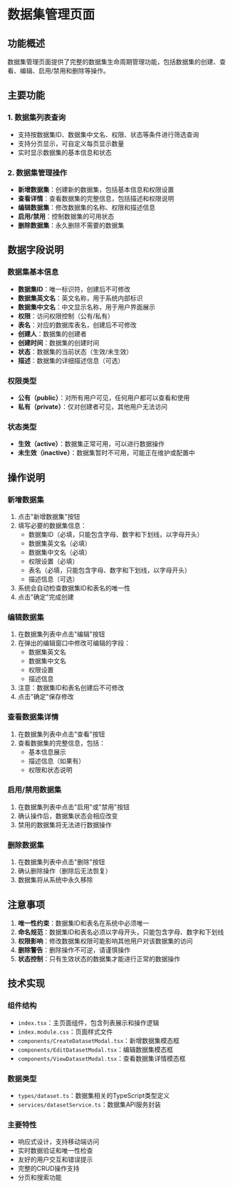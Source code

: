 # 数据集管理页面

## 功能概述

数据集管理页面提供了完整的数据集生命周期管理功能，包括数据集的创建、查看、编辑、启用/禁用和删除等操作。

## 主要功能

### 1. 数据集列表查询
- 支持按数据集ID、数据集中文名、权限、状态等条件进行筛选查询
- 支持分页显示，可自定义每页显示数量
- 实时显示数据集的基本信息和状态

### 2. 数据集管理操作
- **新增数据集**：创建新的数据集，包括基本信息和权限设置
- **查看详情**：查看数据集的完整信息，包括描述和权限说明
- **编辑数据集**：修改数据集的名称、权限和描述信息
- **启用/禁用**：控制数据集的可用状态
- **删除数据集**：永久删除不需要的数据集

## 数据字段说明

### 数据集基本信息
- **数据集ID**：唯一标识符，创建后不可修改
- **数据集英文名**：英文名称，用于系统内部标识
- **数据集中文名**：中文显示名称，用于用户界面展示
- **权限**：访问权限控制（公有/私有）
- **表名**：对应的数据库表名，创建后不可修改
- **创建人**：数据集的创建者
- **创建时间**：数据集的创建时间
- **状态**：数据集的当前状态（生效/未生效）
- **描述**：数据集的详细描述信息（可选）

### 权限类型
- **公有（public）**：对所有用户可见，任何用户都可以查看和使用
- **私有（private）**：仅对创建者可见，其他用户无法访问

### 状态类型
- **生效（active）**：数据集正常可用，可以进行数据操作
- **未生效（inactive）**：数据集暂时不可用，可能正在维护或配置中

## 操作说明

### 新增数据集
1. 点击"新增数据集"按钮
2. 填写必要的数据集信息：
   - 数据集ID（必填，只能包含字母、数字和下划线，以字母开头）
   - 数据集英文名（必填）
   - 数据集中文名（必填）
   - 权限设置（必填）
   - 表名（必填，只能包含字母、数字和下划线，以字母开头）
   - 描述信息（可选）
3. 系统会自动检查数据集ID和表名的唯一性
4. 点击"确定"完成创建

### 编辑数据集
1. 在数据集列表中点击"编辑"按钮
2. 在弹出的编辑窗口中修改可编辑的字段：
   - 数据集英文名
   - 数据集中文名
   - 权限设置
   - 描述信息
3. 注意：数据集ID和表名创建后不可修改
4. 点击"确定"保存修改

### 查看数据集详情
1. 在数据集列表中点击"查看"按钮
2. 查看数据集的完整信息，包括：
   - 基本信息展示
   - 描述信息（如果有）
   - 权限和状态说明

### 启用/禁用数据集
1. 在数据集列表中点击"启用"或"禁用"按钮
2. 确认操作后，数据集状态会相应改变
3. 禁用的数据集将无法进行数据操作

### 删除数据集
1. 在数据集列表中点击"删除"按钮
2. 确认删除操作（删除后无法恢复）
3. 数据集将从系统中永久移除

## 注意事项

1. **唯一性约束**：数据集ID和表名在系统中必须唯一
2. **命名规范**：数据集ID和表名必须以字母开头，只能包含字母、数字和下划线
3. **权限影响**：修改数据集权限可能影响其他用户对该数据集的访问
4. **删除警告**：删除操作不可逆，请谨慎操作
5. **状态控制**：只有生效状态的数据集才能进行正常的数据操作

## 技术实现

### 组件结构
- `index.tsx`：主页面组件，包含列表展示和操作逻辑
- `index.module.css`：页面样式文件
- `components/CreateDatasetModal.tsx`：新增数据集模态框
- `components/EditDatasetModal.tsx`：编辑数据集模态框
- `components/ViewDatasetModal.tsx`：查看数据集详情模态框

### 数据类型
- `types/dataset.ts`：数据集相关的TypeScript类型定义
- `services/datasetService.ts`：数据集API服务封装

### 主要特性
- 响应式设计，支持移动端访问
- 实时数据验证和唯一性检查
- 友好的用户交互和错误提示
- 完整的CRUD操作支持
- 分页和搜索功能